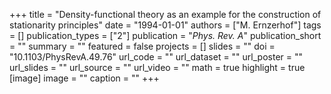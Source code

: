 +++
title = "Density-functional theory as an example for the construction of stationarity principles"
date = "1994-01-01"
authors = ["M. Ernzerhof"]
tags = []
publication_types = ["2"]
publication = "_Phys. Rev. A_"
publication_short = ""
summary = ""
featured = false
projects = []
slides = ""
doi = "10.1103/PhysRevA.49.76"
url_code = ""
url_dataset = ""
url_poster = ""
url_slides = ""
url_source = ""
url_video = ""
math = true
highlight = true
[image]
image = ""
caption = ""
+++


